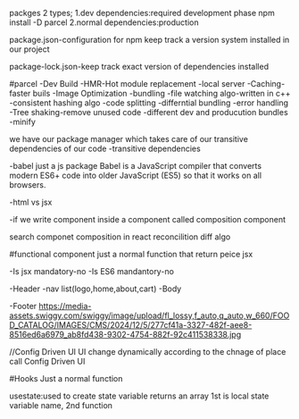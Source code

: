 packges 2 types;
1.dev dependencies:required development phase
npm install -D parcel
2.normal dependencies:production

package.json-configuration for npm
 keep track a version system installed in our project

package-lock.json-keep track exact version of dependencies installed

#parcel
-Dev Build
-HMR-Hot module replacement
-local server
-Caching-faster buils
-Image Optimization
-bundling
-file watching algo-written in c++
-consistent hashing algo 
-code splitting
-differntial bundling
-error handling
-Tree shaking-remove unused code
-different dev and producution bundles
-minify


we  have our package manager which takes care of our   transitive dependencies of our code
-transitive dependencies

-babel just a js package
Babel is a JavaScript compiler that converts modern ES6+ code into older JavaScript (ES5) so that it works on all browsers.


-html vs jsx



-if we write component inside a component called composition  component

search 
componet composition in react
reconcilition
diff algo




#functional component just a normal function that return peice jsx

-Is jsx mandatory-no
-Is ES6 mandantory-no

-Header
   -nav list(logo,home,about,cart)
-Body

-Footer
https://media-assets.swiggy.com/swiggy/image/upload/fl_lossy,f_auto,q_auto,w_660/FOOD_CATALOG/IMAGES/CMS/2024/12/5/277cf41a-3327-482f-aee8-8516ed6a6979_ab8fd438-9302-4754-882f-92c411538338.jpg

//Config Driven UI
UI change dynamically according to the chnage of place call Config Driven UI




#Hooks
Just a normal function

usestate:used to create state variable
returns an array 1st is local state variable name,
2nd function 


